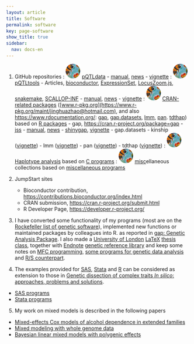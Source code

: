 ```yaml
---
layout: article
title: Software
permalink: software
key: page-software
show_title: true
sidebar:
  nav: docs-en
---
```


1. GitHub repositories
  : [![](bees.svg)](https://github.com/jinghuazhao/pQTLdata) [pQTLdata](https://jinghuazhao.github.io/pQTLdata/)
        - [manual](https://jinghuazhao.github.io/pQTLdata/reference/pQTLdata.html), [news](https://jinghuazhao.github.io/pQTLdata/news/index.html)
        - [vignette](https://jinghuazhao.github.io/pQTLdata/articles/pQTLdata.html)
  : [![](bees.svg)](https://github.com/jinghuazhao/pQTLtools) [pQTLtools](https://jinghuazhao.github.io/pQTLtools/)
        - Articles, [bioconductor](https://jinghuazhao.github.io/pQTLtools/articles/bioconductor.html), [ExpressionSet](https://jinghuazhao.github.io/pQTLtools/articles/es.html), [LocusZoom.js](https://jinghuazhao.github.io/pQTLtools/articles/LocusZoom.js.html), [snakemake](https://jinghuazhao.github.io/pQTLtools/articles/snakemake.html), [SCALLOP-INF](https://jinghuazhao.github.io/pQTLtools/articles/SCALLOP-INF.html)
        - [manual](https://jinghuazhao.github.io/pQTLtools/reference/pQTLtools.html), [news](https://jinghuazhao.github.io/pQTLtools/news/index.html)
        - [vignette](https://jinghuazhao.github.io/pQTLtools/articles/pQTLtools.html)
  : [![](bees.svg)](https://github.com/jinghuazhao/R) [CRAN-related packages](https://jinghuazhao.github.io/R/) ([www.r-pkg.org](https://www.r-pkg.org/maint/jinghuazhao@hotmail.com), and also <https://www.rdocumentation.org/>: [gap](https://www.rdocumentation.org/packages/gap/), [gap.datasets](https://www.rdocumentation.org/packages/gap.datasets), [lmm](https://www.rdocumentation.org/packages/lmm), [pan](https://www.rdocumentation.org/packages/pan). [tdthap](https://www.rdocumentation.org/packages/tdthap)) based on [R packages](r-progs.md)
        - gap, <https://cran.r-project.org/package=gap>
          - [jss](https://jinghuazhao.github.io/R/vignettes/jss.pdf)
          - [manual](https://jinghuazhao.github.io/R/vignettes/gap-manual.pdf), [news](https://jinghuazhao.github.io/R/vignettes/ChangeLog.txt)
          - [shinygap](https://jinghuazhao.github.io/R/vignettes/shinygap.html), [vignette](https://jinghuazhao.github.io/R/vignettes/gap.html)
        - gap.datasets
        - kinship ([vignette](https://jinghuazhao.github.io/R/vignettes/kinship.pdf))
        - lmm ([vignette](https://jinghuazhao.github.io/R/vignettes/lmm-tr.pdf))
        - pan ([vignette](https://jinghuazhao.github.io/R/vignettes/pan-tr.pdf))
        - tdthap ([vignette](https://jinghuazhao.github.io/R/vignettes/tdthap-paper.pdf))
  : [![](bees.svg)](https://github.com/jinghuazhao/Haplotype-Analysis) [Haplotype analysis](https://jinghuazhao.github.io/Haplotype-Analysis/) based on [C programs](c-progs.md)
  : [![](bees.svg)](https://github.com/jinghuazhao/misc) [misc](https://jinghuazhao.github.io/misc/)ellaneous collections based on [miscellaneous programs](misc-progs.md)

2. JumpStart sites
   - Bioconductor contribution, <https://contributions.bioconductor.org/index.html>
   - CRAN submission, <https://cran.r-project.org/submit.html>
   - R Developer Page, <https://developer.r-project.org/>

3. I have converted some functionality of my programs (most are on the
[Rockefeller list of genetic software](https://github.com/gaow/genetic-analysis-software)),
implemented new functions or maintained packages by colleagues into R. as reported in
[gap: Genetic Analysis Package](https://www.jstatsoft.org/article/view/v023i08). I also made a [University of London](http://www.lon.ac.uk/) [LaTeX](http://www.ctan.org/) [thesis class](software/ulthesis.zip),
together with [Endnote](http://www.endnote.com/) [genetic reference library](iop/jinghua/refs/genetics.enl)
and keep some notes on [MFC programming](iop/jinghua/winprog/winprog.html), [some programs for genetic data analysis](software/softlink.html) and [R/S counterpart](r-genetics.html).

4. The examples provided for [SAS](http://en.wikipedia.org/wiki/SAS_System), [Stata](http://en.wikipedia.org/wiki/Stata) and
[R](http://www.r-project.org/) can be considered as extension to those in
[Genetic dissection of complex traits *In silico*: approaches, problems and solutions](paper/cbio06.pdf).
  - [SAS programs](sas-progs.md)
  - [Stata programs](stata-progs.md)

5. My work on mixed models is described in the following papers
  - [Mixed-effects Cox models of alcohol dependence in extended families](https://link.springer.com/article/10.1186/1471-2156-6-S1-S127)
  - [Mixed modeling with whole genome data](http://www.hindawi.com/journals/jps/2012/485174/)
  - [Bayesian linear mixed models with polygenic effects](https://www.jstatsoft.org/article/view/v085i06)
